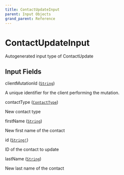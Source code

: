 ```yaml
---
title: ContactUpdateInput
parent: Input Objects
grand_parent: Reference
---
```


<h1>ContactUpdateInput</h1>

Autogenerated input type of ContactUpdate

<h2>Input Fields</h2>

<div class="field-entry ">
  <span id="clientmutationid" class="field-name anchored">clientMutationId (<code><a href="/docs/reference/scalar/string">String</a></code>)</span>

  <div class="description-wrapper">
   <p>A unique identifier for the client performing the mutation.</p>

  </div>
</div>

<div class="field-entry ">
  <span id="contacttype" class="field-name anchored">contactType (<code><a href="/docs/reference/enum/contacttype">ContactType</a></code>)</span>

  <div class="description-wrapper">
   <p>New contact type</p>

  </div>
</div>

<div class="field-entry ">
  <span id="firstname" class="field-name anchored">firstName (<code><a href="/docs/reference/scalar/string">String</a></code>)</span>

  <div class="description-wrapper">
   <p>New first name of the contact</p>

  </div>
</div>

<div class="field-entry ">
  <span id="id" class="field-name anchored">id (<code><a href="/docs/reference/scalar/string">String!</a></code>)</span>

  <div class="description-wrapper">
   <p>ID of the contact to update</p>

  </div>
</div>

<div class="field-entry ">
  <span id="lastname" class="field-name anchored">lastName (<code><a href="/docs/reference/scalar/string">String</a></code>)</span>

  <div class="description-wrapper">
   <p>New last name of the contact</p>

  </div>
</div>

